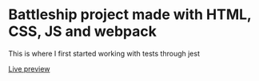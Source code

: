 # Battleship project made with HTML, CSS, JS and webpack

This is where I first started working with tests through jest

<a href="https://jonthejon10.github.io/Battleship/">Live preview</a>
